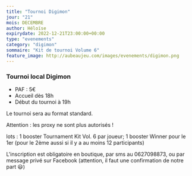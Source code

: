 ```yaml
---
title: "Tournoi Digimon"
jour: "21"
mois: DECEMBRE
author: Héloïse
expirydate: 2022-12-21T23:00:00+00:00
type: "evenements"
category: "digimon"
sommaire: "Kit de tournoi Volume 6"
feature_image: http://aubeaujeu.com/images/evenements/digimon.png
---
```

### Tournoi local Digimon



* PAF : 5€
* Accueil dès 18h
* Début du tournoi à 19h


Le tournoi sera au format standard.

Attention : les proxy ne sont plus autorisés !

lots :
1 booster Tournament Kit Vol. 6 par joueur;
1 booster Winner pour le 1er (pour le 2ème aussi si il y a au moins 12 participants)

L'inscription est obligatoire en boutique, par sms au 0627098873, ou par message privé sur Facebook (attention, il faut une confirmation de notre part 😃)
